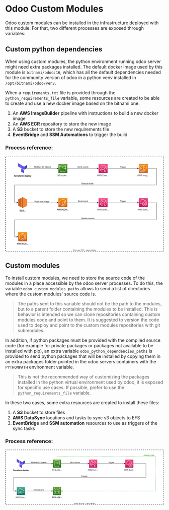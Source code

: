 # Odoo Custom Modules

Odoo custom modules can be installed in the infrastructure deployed with this module. For that, two different processes are exposed through variables:

## Custom python dependencies

When using custom modules, the python environment running odoo server might need extra packages installed. The default docker image used by this module is `bitnami/odoo:16`, which has all the default dependencies needed for the community version of odoo in a python venv installed in `/opt/bitnami/odoo/venv`.

When a `requirements.txt` file is provided through the `python_requirements_file` variable, some resources are created to be able to create and use a new docker image based on the bitnami one:

1. An **AWS ImageBuilder** pipeline with instructions to build a new docker image
2. An **AWS ECR** repository to store the new image
3. A **S3** bucket to store the new requirements file
4. **EventBridge** and **SSM Automations** to trigger the build

### Process reference:

![ECR build](../images/ECR-build.svg)

## Custom modules

To install custom modules, we need to store the source code of the modules in a place accessible by the odoo server processes. To do this, the variable `odoo_custom_modules_paths` allows to send a list of directories where the custom modules' source code is.

> The paths sent to this variable should not be the path to the modules, but to a parent folder containing the modules to be installed.
> This is behavior is intended so we can clone repositories containing custom modules code and point to them.
> It is suggested to version the code used to deploy and point to the custom modules repositories with git submodules.

In addition, if python packages must be provided with the compiled source code (for example for private packages or packages not available to be installed with pip), an extra variable `odoo_python_dependencies_paths` is provided to send python packages that will be installed by copying them in an extra packages folder pointed in the odoo servers containers with the `PYTHONPATH` environment variable.

> This is not the recommended way of customizing the packages installed in the python virtual environment used by odoo, it is exposed for specific use cases.
> If possible, prefer to use the `python_requirements_file` variable.

In these two cases, some extra resources are created to install these files:

1. A **S3** bucket to store files
2. **AWS DataSync** locations and tasks to sync s3 objects to EFS
3. **EventBridge** and **SSM automation** resources to use as triggers of the sync tasks

### Process reference:

![S3 sync](../images/S3-sync.svg)
